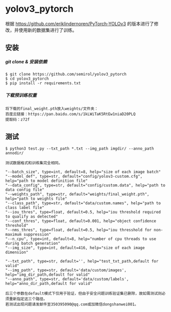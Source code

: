 # yolov3_pytorch
根据 https://github.com/eriklindernoren/PyTorch-YOLOv3 的版本进行了修改，并使用新的数据集进行了训练。

## 安装
##### git clone & 安装依赖
    $ git clone https://github.com/semirol/yolov3_pytorch
    $ cd yolov3_pytorch
    $ pip install -r requirements.txt

##### 下载预训练权重
    将下载的final_weight.pth放入weights/文件夹：
    百度云链接：https://pan.baidu.com/s/1kLWiTaK5RtEw1niaD20PLQ
    提取码：z72f

## 测试

    $ python3 test.py --txt_path *.txt --img_path imgdir/ --anno_path annodir/
    
    测试数据格式和训练集完全相同。
    
    "--batch_size", type=int, default=8, help="size of each image batch"
    "--model_def", type=str, default="config/yolov3-custom.cfg", help="path to model definition file"
    "--data_config", type=str, default="config/custom.data", help="path to data config file"
    "--weights_path", type=str, default="weights/final_weight.pth", help="path to weights file"
    "--class_path", type=str, default="data/custom.names", help="path to class label file"
    "--iou_thres", type=float, default=0.5, help="iou threshold required to qualify as detected"
    "--conf_thres", type=float, default=0.001, help="object confidence threshold"
    "--nms_thres", type=float, default=0.5, help="iou thresshold for non-maximum suppression"
    "--n_cpu", type=int, default=8, help="number of cpu threads to use during batch generation"
    "--img_size", type=int, default=416, help="size of each image dimension"
    
    "--txt_path", type=str, default='', help="test_txt_path,default for valid"
    "--img_path", type=str, default='data/custom/images', help="img_dir_path,default for valid"
    "--anno_path", type=str, default='data/custom/labels', help="anno_dir_path,default for valid"
    
    后三个参数在default模式下仅用于验证，但由于安全问题训练验证集已删除，故如需测试则必须重新指定这三个路径。
    若测试出现问题请发邮件至350395090@qq.com或加微信dongshanwei001。
